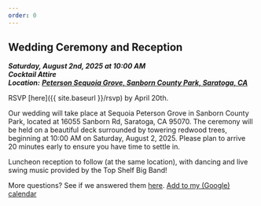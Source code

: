 ```yaml
---
order: 0
---
```

## Wedding Ceremony and Reception

***Saturday, August 2nd, 2025 at 10:00 AM***  
***Cocktail Attire***  
***Location:*** [***Peterson Sequoia Grove, Sanborn County Park, Saratoga, CA***](https://www.google.com/maps/place/Peterson+Grove,+California+95070/data=!4m2!3m1!1s0x808e4b73785c40bd:0xf35ce38203376155?sa=X&ved=1t:242&ictx=111)

RSVP [here]({{ site.baseurl }}/rsvp) by April 20th.

Our wedding will take place at Sequoia Peterson Grove in Sanborn County Park,
located at 16055 Sanborn Rd, Saratoga, CA 95070. The ceremony will be held on a
beautiful deck surrounded by towering redwood trees, beginning at 10:00 AM on
Saturday, August 2, 2025. Please plan to arrive 20 minutes early to ensure you
have time to settle in.  

Luncheon reception to follow (at the same location), with dancing and live
swing music provided by the Top Shelf Big Band!  

More questions? See if we answered them [here]({{site.baseurl}}/faq).
<i class="fa-solid fa-calendar-days"></i>
[Add to my (Google) calendar](https://calendar.google.com/calendar/render?action=TEMPLATE&text=Ullerich+Wedding&details=Visit+http://ulleri.ch/wedding+for+more+details&dates=20250802T100000/20250802T180000&ctz=America/Los_Angeles&location=37.234524,-122.063787)
<!-- or [Download .ics calendar file](/files/ullerich_wedding.ics) -->
